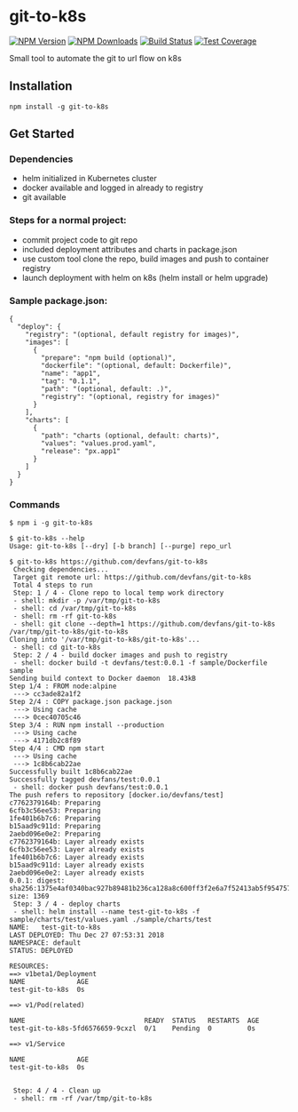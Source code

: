 # git-to-k8s
[![NPM Version][npm-image]][npm-url]
[![NPM Downloads][downloads-image]][downloads-url]
[![Build Status][travis-image]][travis-url]
[![Test Coverage][coveralls-image]][coveralls-url]

Small tool to automate the git to url flow on k8s

## Installation
```
npm install -g git-to-k8s
```

## Get Started

### Dependencies
- helm initialized in Kubernetes cluster
- docker available and logged in already to registry
- git available

### Steps for a normal project:

- commit project code to git repo
- included deployment attributes and charts in package.json
- use custom tool clone the repo,  build images and push to container registry
- launch deployment with helm on k8s (helm install or helm upgrade)

### Sample package.json:

```
{
  "deploy": {
    "registry": "(optional, default registry for images)",
    "images": [
      {
        "prepare": "npm build (optional)",
        "dockerfile": "(optional, default: Dockerfile)",
        "name": "app1",
        "tag": "0.1.1",
        "path": "(optional, default: .)",
        "registry": "(optional, registry for images)"
      }
    ],
    "charts": [
      {
        "path": "charts (optional, default: charts)",
        "values": "values.prod.yaml",
        "release": "px.app1"
      }
    ]
  }
}

```

### Commands
```
$ npm i -g git-to-k8s

$ git-to-k8s --help
Usage: git-to-k8s [--dry] [-b branch] [--purge] repo_url

$ git-to-k8s https://github.com/devfans/git-to-k8s 
 Checking dependencies... 
 Target git remote url: https://github.com/devfans/git-to-k8s 
 Total 4 steps to run 
 Step: 1 / 4 - Clone repo to local temp work directory 
 - shell: mkdir -p /var/tmp/git-to-k8s  
 - shell: cd /var/tmp/git-to-k8s  
 - shell: rm -rf git-to-k8s  
 - shell: git clone --depth=1 https://github.com/devfans/git-to-k8s /var/tmp/git-to-k8s/git-to-k8s  
Cloning into '/var/tmp/git-to-k8s/git-to-k8s'...
 - shell: cd git-to-k8s  
 Step: 2 / 4 - build docker images and push to registry 
 - shell: docker build -t devfans/test:0.0.1 -f sample/Dockerfile sample  
Sending build context to Docker daemon  18.43kB
Step 1/4 : FROM node:alpine
 ---> cc3ade82a1f2
Step 2/4 : COPY package.json package.json
 ---> Using cache
 ---> 0cec40705c46
Step 3/4 : RUN npm install --production
 ---> Using cache
 ---> 4171db2c8f89
Step 4/4 : CMD npm start
 ---> Using cache
 ---> 1c8b6cab22ae
Successfully built 1c8b6cab22ae
Successfully tagged devfans/test:0.0.1
 - shell: docker push devfans/test:0.0.1  
The push refers to repository [docker.io/devfans/test]
c7762379164b: Preparing
6cfb3c56ee53: Preparing
1fe401b6b7c6: Preparing
b15aad9c911d: Preparing
2aebd096e0e2: Preparing
c7762379164b: Layer already exists
6cfb3c56ee53: Layer already exists
1fe401b6b7c6: Layer already exists
b15aad9c911d: Layer already exists
2aebd096e0e2: Layer already exists
0.0.1: digest: sha256:1375e4af0340bac927b89481b236ca128a8c600ff3f2e6a7f52413ab5f954757 size: 1369
 Step: 3 / 4 - deploy charts 
 - shell: helm install --name test-git-to-k8s -f sample/charts/test/values.yaml ./sample/charts/test  
NAME:   test-git-to-k8s
LAST DEPLOYED: Thu Dec 27 07:53:31 2018
NAMESPACE: default
STATUS: DEPLOYED

RESOURCES:
==> v1beta1/Deployment
NAME             AGE
test-git-to-k8s  0s

==> v1/Pod(related)

NAME                              READY  STATUS   RESTARTS  AGE
test-git-to-k8s-5fd6576659-9cxzl  0/1    Pending  0         0s

==> v1/Service

NAME             AGE
test-git-to-k8s  0s


 Step: 4 / 4 - Clean up 
 - shell: rm -rf /var/tmp/git-to-k8s 

```

[npm-image]: https://img.shields.io/npm/v/git-to-k8s.svg
[npm-url]: https://npmjs.org/package/git-to-k8s
[travis-image]: https://img.shields.io/travis/devfans/git-to-k8s/master.svg
[travis-url]: https://travis-ci.org/devfans/git-to-k8s
[coveralls-image]: https://img.shields.io/coveralls/devfans/git-to-k8s/master.svg
[coveralls-url]: https://coveralls.io/r/devfans/git-to-k8s?branch=master
[downloads-image]: https://img.shields.io/npm/dm/git-to-k8s.svg
[downloads-url]: https://npmjs.org/package/git-to-k8s


